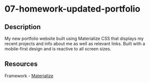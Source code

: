 # 07-homework-updated-portfolio

## Description
My new portfolio website built using Materialize CSS that displays my recent projects and info about me as well as relevant links. Built with a mobile-first design and is reactive to all screen sizes.

## Resources

Framework - [Materialize](https://materializecss.com/)

